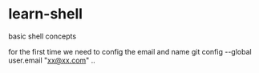 # learn-shell
basic shell concepts

for the first time we need to config the email and name
git config --global user.email "xx@xx.com"
..